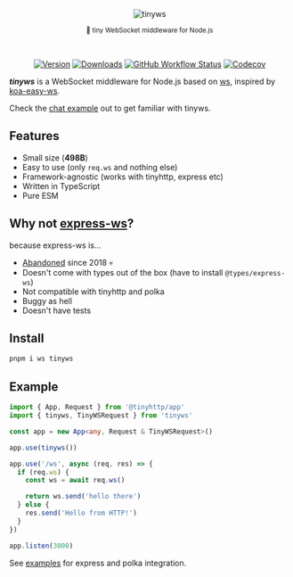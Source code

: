 <div align="center">
<img src="https://raw.githubusercontent.com/tinyhttp/tinyws/master/logo.svg" alt="tinyws">
<p><sub>🚡 tiny WebSocket middleware for Node.js</sub></p>
<br />

[![Version][v-badge-url]][npm-url] [![Downloads][dl-badge-url]][npm-url] [![GitHub Workflow Status][gh-actions-img]][github-actions] [![Codecov][cov-badge-url]][cov-url]

</div>

_**tinyws**_ is a WebSocket middleware for Node.js based on [ws](https://github.com/websockets/ws), inspired by [koa-easy-ws](https://github.com/b3nsn0w/koa-easy-ws).

Check the [chat example](examples/chat) out to get familiar with tinyws.

## Features

- Small size (**498B**)
- Easy to use (only `req.ws` and nothing else)
- Framework-agnostic (works with tinyhttp, express etc)
- Written in TypeScript
- Pure ESM

## Why not [express-ws](https://github.com/HenningM/express-ws)?

because express-ws is...

- [Abandoned](https://github.com/HenningM/express-ws/issues/135) since 2018 💀
- Doesn't come with types out of the box (have to install `@types/express-ws`)
- Not compatible with tinyhttp and polka
- Buggy as hell
- Doesn't have tests

## Install

```sh
pnpm i ws tinyws
```

## Example

```ts
import { App, Request } from '@tinyhttp/app'
import { tinyws, TinyWSRequest } from 'tinyws'

const app = new App<any, Request & TinyWSRequest>()

app.use(tinyws())

app.use('/ws', async (req, res) => {
  if (req.ws) {
    const ws = await req.ws()

    return ws.send('hello there')
  } else {
    res.send('Hello from HTTP!')
  }
})

app.listen(3000)
```

See [examples](examples) for express and polka integration.

[v-badge-url]: https://img.shields.io/npm/v/tinyws.svg?style=for-the-badge&color=F55A5A&label=&logo=npm
[npm-url]: https://www.npmjs.com/package/tinyws
[cov-badge-url]: https://img.shields.io/coveralls/github/tinyhttp/tinyws?style=for-the-badge&color=F55A5A
[cov-url]: https://coveralls.io/github/tinyhttp/tinyws
[dl-badge-url]: https://img.shields.io/npm/dt/tinyws?style=for-the-badge&color=F55A5A
[github-actions]: https://github.com/tinyhttp/tinyws/actions
[gh-actions-img]: https://img.shields.io/github/actions/workflow/status/tinyhttp/tinyws/main.yml?branch=master&style=for-the-badge&color=F55A5A&label=&logo=github
